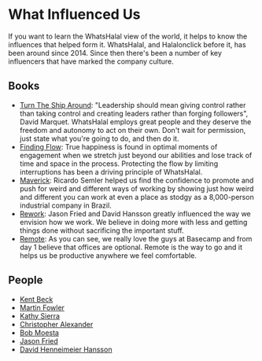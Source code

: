 # What Influenced Us

If you want to learn the WhatsHalal view of the world, it helps to know the influences that helped form it. WhatsHalal, and Halalonclick before it, has been around since 2014. Since then there's been a number of key influencers that have marked the company culture.

## Books

* [Turn The Ship Around](https://www.amazon.com/Turn-Ship-Around-Turning-Followers/dp/1591846404): "Leadership should mean giving control rather than taking control and creating leaders rather than forging followers", David Marquet. WhatsHalal employs great people and they deserve the freedom and autonomy to act on their own. Don't wait for permission, just state what you're going to do, and then do it.
* [Finding Flow](https://www.amazon.com/Finding-Flow-Psychology-Engagement-Masterminds/dp/0465024114/): True happiness is found in optimal moments of engagement when we stretch just beyond our abilities and lose track of time and space in the process. Protecting the flow by limiting interruptions has been a driving principle of WhatsHalal.
* [Maverick](https://www.amazon.com/Maverick-Success-Behind-Unusual-Workplace/dp/0446670553/): Ricardo Semler helped us find the confidence to promote and push for weird and different ways of working by showing just how weird and different you can work at even a place as stodgy as a 8,000-person industrial company in Brazil.
* [Rework](https://www.amazon.com/Rework-Jason-Fried/dp/0307463745): Jason Fried and David Hansson greatly influenced the way we envision how we work. We believe in doing more with less and getting things done without sacrificing the important stuff.
* [Remote](https://www.amazon.com/Remote-Office-Required-Jason-Fried/dp/0804137501/): As you can see, we really love the guys at Basecamp and from day 1 believe that offices are optional. Remote is the way to go and it helps us be productive anywhere we feel comfortable.

## People

* [Kent Beck](https://en.wikipedia.org/wiki/Kent_Beck)
* [Martin Fowler](https://en.wikipedia.org/wiki/Martin_Fowler)
* [Kathy Sierra](https://en.wikipedia.org/wiki/Kathy_Sierra)
* [Christopher Alexander](https://en.wikipedia.org/wiki/Christopher_Alexander)
* [Bob Moesta](https://blog.intercom.com/podcast-bob-moesta-on-jobs-to-be-done/)
* [Jason Fried](https://medium.com/@jasonfried)
* [David Henneimeier Hansson](https://en.wikipedia.org/wiki/David_Heinemeier_Hansson)
